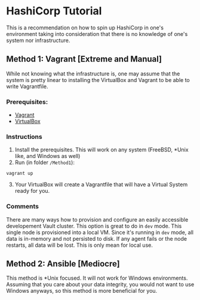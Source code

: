# HashiCorp Tutorial

This is a recommendation on how to spin up HashiCorp in one's environment taking into consideration that
there is no knowledge of one's system nor infrastructure.

## Method 1: Vagrant [Extreme and Manual]

While not knowing what the infrastructure is, one may assume that the system is pretty linear to 
installing the VirtualBox and Vagrant to be able to write Vagrantfile.

### Prerequisites:

- [Vagrant](https://www.vagrantup.com/downloads.html)
- [VirtualBox](https://www.virtualbox.org/wiki/Downloads)

### Instructions

1) Install the prerequisites. This will work on any system (FreeBSD, *Unix like, and Windows as well)
2) Run (in folder `/Method1`):

```
vagrant up
```
3) Your VirtualBox will create a Vagrantfile that will have a Virtual System ready for you.

### Comments

There are many ways how to provision and configure an easily accessible developement Vault cluster.
This option is great to do in `dev` mode. This single node is provisioned into a local VM. Since it's 
running in `dev` mode, all data is in-memory and not persisted to disk. If any agent fails or the node restarts, all data will be lost. This is only mean for local use.

## Method 2: Ansible [Mediocre]

This method is *Unix focused. It will not work for Windows environments. Assuming that you care about your data integrity, you 
would not want to use Windows anyways, so this method is more beneficial for you.